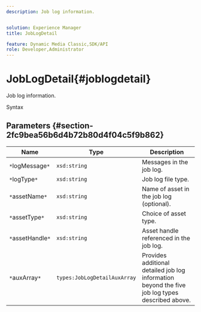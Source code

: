 ```yaml
---
description: Job log information.


solution: Experience Manager
title: JobLogDetail

feature: Dynamic Media Classic,SDK/API
role: Developer,Administrator
---
```


# JobLogDetail{#joblogdetail}

Job log information.

 Syntax 

## Parameters {#section-2fc9bea56b6d4b72b80d4f04c5f9b862}

|  Name  | Type  | Description  |
|---|---|---|
|  `*`logMessage`*`  | `xsd:string`  | Messages in the job log.  |
|  `*`logType`*`  | `xsd:string`  | Job log file type.  |
|  `*`assetName`*`  | `xsd:string`  | Name of asset in the job log (optional).  |
|  `*`assetType`*`  | `xsd:string`  | Choice of asset type.  |
|  `*`assetHandle`*`  | `xsd:string`  | Asset handle referenced in the job log.  |
|  `*`auxArray`*`  | `types:JobLogDetailAuxArray`  | Provides additional detailed job log information beyond the five job log types described above.  |

